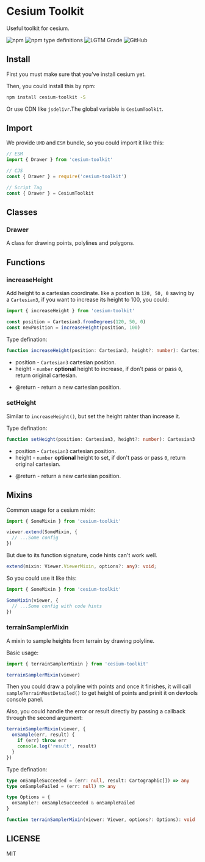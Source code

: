 # Cesium Toolkit

Useful toolkit for cesium.

![npm](https://img.shields.io/npm/v/cesium-toolkit?logo=npm&style=flat-square)
![npm type definitions](https://img.shields.io/npm/types/cesium-toolkit?logo=typescript&style=flat-square)
![LGTM Grade](https://img.shields.io/lgtm/grade/javascript/github/Gu-Miao/cesium-toolkit?logo=lgtm&style=flat-square)
![GitHub](https://img.shields.io/github/license/Gu-Miao/cesium-toolkit?logo=github&style=flat-square)

## Install

First you must make sure that you've install cesium yet.

Then, you could install this by npm:

```bash
npm install cesium-toolkit -S
```

Or use CDN like `jsdelivr`.The global variable is `CesiumToolkit`.

## Import

We provide `UMD` and `ESM` bundle, so you could import it like this:

```js
// ESM
import { Drawer } from 'cesium-toolkit'

// CJS
const { Drawer } = require('cesium-toolkit')

// Script Tag
const { Drawer } = CesiumToolkit
```

## Classes

### Drawer

A class for drawing points, polylines and polygons.

## Functions

### increaseHeight

Add height to a cartesian coordinate. like a postion is `120, 50, 0` saving by a `Cartesian3`, if you want to increase its height to 100, you could:

```js
import { increaseHeight } from 'cesium-toolkit'

const position = Cartesian3.fromDegrees(120, 50, 0)
const newPosition = increaseHeight(position, 100)
```

Type defination:

```ts
function increaseHeight(position: Cartesian3, height?: number): Cartesian3
```

- position - `Cartesian3` cartesian position.
- height - `number` **optional** height to increase, if don't pass or pass `0`, return original cartesian.

* @return - return a new cartesian position.

### setHeight

Similar to `increaseHeight()`, but set the height rahter than increase it.

Type defination:

```ts
function setHeight(position: Cartesian3, height?: number): Cartesian3
```

- position - `Cartesian3` cartesian position.
- height - `number` **optional** height to set, if don't pass or pass `0`, return original cartesian.

* @return - return a new cartesian position.

## Mixins

Common usage for a cesium mixin:

```js
import { SomeMixin } from 'cesium-toolkit'

viewer.extend(SomeMixin, {
  // ...Some config
})
```

But due to its function signature, code hints can't work well.

```ts
extend(mixin: Viewer.ViewerMixin, options?: any): void;
```

So you could use it like this:

```js
import { SomeMixin } from 'cesium-toolkit'

SomeMixin(viewer, {
  // ...Some config with code hints
})
```

### terrainSamplerMixin

A mixin to sample heights from terrain by drawing polyline.

Basic usage:

```js
import { terrainSamplerMixin } from 'cesium-toolkit'

terrainSamplerMixin(viewer)
```

Then you could draw a polyline with points and once it finishes, it will call `sampleTerrainMostDetailed()` to get height of points and prinit it on devtools console panel.

Also, you could handle the error or result directly by passing a callback through the second argument:

```js
terrainSamplerMixin(viewer, {
  onSample(err, result) {
    if (err) throw err
    console.log('result', result)
  }
})
```

Type defination:

```ts
type onSampleSucceeded = (err: null, result: Cartographic[]) => any
type onSampleFailed = (err: null) => any

type Options = {
  onSample?: onSampleSucceeded & onSampleFailed
}

function terrainSamplerMixin(viewer: Viewer, options?: Options): void
```

## LICENSE

MIT
